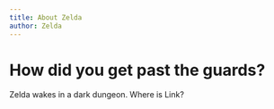 ```yaml
---
title: About Zelda
author: Zelda
---
```


# How did you get past the guards?

Zelda wakes in a dark dungeon. Where is Link?